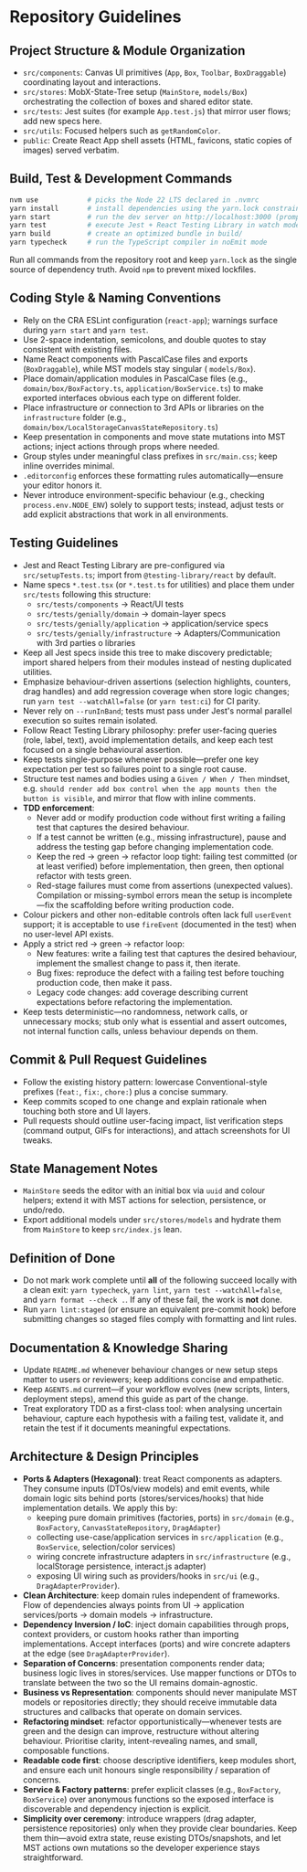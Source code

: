 # Repository Guidelines

## Project Structure & Module Organization

- `src/components`: Canvas UI primitives (`App`, `Box`, `Toolbar`, `BoxDraggable`) coordinating layout and interactions.
- `src/stores`: MobX-State-Tree setup (`MainStore`, `models/Box`) orchestrating the collection of boxes and shared
  editor state.
- `src/tests`: Jest suites (for example `App.test.js`) that mirror user flows; add new specs here.
- `src/utils`: Focused helpers such as `getRandomColor`.
- `public`: Create React App shell assets (HTML, favicons, static copies of images) served verbatim.

## Build, Test & Development Commands

```bash
nvm use            # picks the Node 22 LTS declared in .nvmrc
yarn install       # install dependencies using the yarn.lock constraints
yarn start         # run the dev server on http://localhost:3000 (prompts for alternatives if busy)
yarn test          # execute Jest + React Testing Library in watch mode
yarn build         # create an optimized bundle in build/
yarn typecheck     # run the TypeScript compiler in noEmit mode
```

Run all commands from the repository root and keep `yarn.lock` as the single source of dependency truth. Avoid `npm` to
prevent mixed lockfiles.

## Coding Style & Naming Conventions

- Rely on the CRA ESLint configuration (`react-app`); warnings surface during `yarn start` and `yarn test`.
- Use 2-space indentation, semicolons, and double quotes to stay consistent with existing files.
- Name React components with PascalCase files and exports (`BoxDraggable`), while MST models stay singular (
  `models/Box`).
- Place domain/application modules in PascalCase files (e.g., `domain/box/BoxFactory.ts`, `application/BoxService.ts`)
  to make exported interfaces obvious each type on different folder.
- Place infrastructure or connection to 3rd APIs or libraries on the `infrastructure` folder (e.g.,
  `domain/box/LocalStorageCanvasStateRepository.ts`)
- Keep presentation in components and move state mutations into MST actions; inject actions through props where needed.
- Group styles under meaningful class prefixes in `src/main.css`; keep inline overrides minimal.
- `.editorconfig` enforces these formatting rules automatically—ensure your editor honors it.
- Never introduce environment-specific behaviour (e.g., checking `process.env.NODE_ENV`) solely to support tests;
  instead, adjust tests or add explicit abstractions that work in all environments.

## Testing Guidelines

- Jest and React Testing Library are pre-configured via `src/setupTests.ts`; import from `@testing-library/react` by
  default.
- Name specs `*.test.tsx` (or `*.test.ts` for utilities) and place them under `src/tests` following this structure:
  - `src/tests/components` → React/UI tests
  - `src/tests/genially/domain` → domain-layer specs
  - `src/tests/genially/application` → application/service specs
  - `src/tests/genially/infrastructure` → Adapters/Communication with 3rd parties o libraries
- Keep all Jest specs inside this tree to make discovery predictable; import shared helpers from their modules instead
  of nesting duplicated utilities.
- Emphasize behaviour-driven assertions (selection highlights, counters, drag handles) and add regression coverage when
  store logic changes; run `yarn test --watchAll=false` (or `yarn test:ci`) for CI parity.
- Never rely on `--runInBand`; tests must pass under Jest's normal parallel execution so suites remain isolated.
- Follow React Testing Library philosophy: prefer user-facing queries (role, label, text), avoid implementation details,
  and keep each test focused on a single behavioural assertion.
- Keep tests single-purpose whenever possible—prefer one key expectation per test so failures point to a single root
  cause.
- Structure test names and bodies using a `Given / When / Then` mindset, e.g.
  `should render add box control when the app mounts then the button is visible`, and mirror that flow with inline
  comments.
- **TDD enforcement**:
  - Never add or modify production code without first writing a failing test that captures the desired behaviour.
  - If a test cannot be written (e.g., missing infrastructure), pause and address the testing gap before changing
    implementation code.
  - Keep the red → green → refactor loop tight: failing test committed (or at least verified) before implementation,
    then green, then optional refactor with tests green.
  - Red-stage failures must come from assertions (unexpected values). Compilation or missing-symbol errors mean the
    setup is incomplete—fix the scaffolding before writing production code.
- Colour pickers and other non-editable controls often lack full `userEvent` support; it is acceptable to use
  `fireEvent` (documented in the test) when no user-level API exists.
- Apply a strict red → green → refactor loop:
  - New features: write a failing test that captures the desired behaviour, implement the smallest change to pass it,
    then iterate.
  - Bug fixes: reproduce the defect with a failing test before touching production code, then make it pass.
  - Legacy code changes: add coverage describing current expectations before refactoring the implementation.
- Keep tests deterministic—no randomness, network calls, or unnecessary mocks; stub only what is essential and assert
  outcomes, not internal function calls, unless behaviour depends on them.

## Commit & Pull Request Guidelines

- Follow the existing history pattern: lowercase Conventional-style prefixes (`feat:`, `fix:`, `chore:`) plus a concise
  summary.
- Keep commits scoped to one change and explain rationale when touching both store and UI layers.
- Pull requests should outline user-facing impact, list verification steps (command output, GIFs for interactions), and
  attach screenshots for UI tweaks.

## State Management Notes

- `MainStore` seeds the editor with an initial box via `uuid` and colour helpers; extend it with MST actions for
  selection, persistence, or undo/redo.
- Export additional models under `src/stores/models` and hydrate them from `MainStore` to keep `src/index.js` lean.

## Definition of Done

- Do not mark work complete until **all** of the following succeed locally with a clean exit: `yarn typecheck`,
  `yarn lint`, `yarn test --watchAll=false`, and `yarn format --check .`. If any of these fail, the work is **not**
  done.
- Run `yarn lint:staged` (or ensure an equivalent pre-commit hook) before submitting changes so staged files comply with
  formatting and lint rules.

## Documentation & Knowledge Sharing

- Update `README.md` whenever behaviour changes or new setup steps matter to users or reviewers; keep additions concise
  and empathetic.
- Keep `AGENTS.md` current—if your workflow evolves (new scripts, linters, deployment steps), amend this guide as part
  of the change.
- Treat exploratory TDD as a first-class tool: when analysing uncertain behaviour, capture each hypothesis with a
  failing test, validate it, and retain the test if it documents meaningful expectations.

## Architecture & Design Principles

- **Ports & Adapters (Hexagonal)**: treat React components as adapters. They consume inputs (DTOs/view models) and emit
  events, while domain logic sits behind ports (stores/services/hooks) that hide implementation details. We apply this
  by:
  - keeping pure domain primitives (factories, ports) in `src/domain` (e.g., `BoxFactory`, `CanvasStateRepository`,
    `DragAdapter`)
  - collecting use-case/application services in `src/application` (e.g., `BoxService`, selection/color services)
  - wiring concrete infrastructure adapters in `src/infrastructure` (e.g., localStorage persistence, interact.js
    adapter)
  - exposing UI wiring such as providers/hooks in `src/ui` (e.g., `DragAdapterProvider`).
- **Clean Architecture**: keep domain rules independent of frameworks. Flow of dependencies always points from UI →
  application services/ports → domain models → infrastructure.
- **Dependency Inversion / IoC**: inject domain capabilities through props, context providers, or custom hooks rather
  than importing implementations. Accept interfaces (ports) and wire concrete adapters at the edge (see
  `DragAdapterProvider`).
- **Separation of Concerns**: presentation components render data; business logic lives in stores/services. Use mapper
  functions or DTOs to translate between the two so the UI remains domain-agnostic.
- **Business vs Representation**: components should never manipulate MST models or repositories directly; they should
  receive immutable data structures and callbacks that operate on domain services.
- **Refactoring mindset**: refactor opportunistically—whenever tests are green and the design can improve, restructure
  without altering behaviour. Prioritise clarity, intent-revealing names, and small, composable functions.
- **Readable code first**: choose descriptive identifiers, keep modules short, and ensure each unit honours single
  responsibility / separation of concerns.
- **Service & Factory patterns**: prefer explicit classes (e.g., `BoxFactory`, `BoxService`) over anonymous functions so
  the exposed interface is discoverable and dependency injection is explicit.
- **Simplicity over ceremony**: introduce wrappers (drag adapter, persistence repositories) only when they provide clear
  boundaries. Keep them thin—avoid extra state, reuse existing DTOs/snapshots, and let MST actions own mutations so the
  developer experience stays straightforward.
